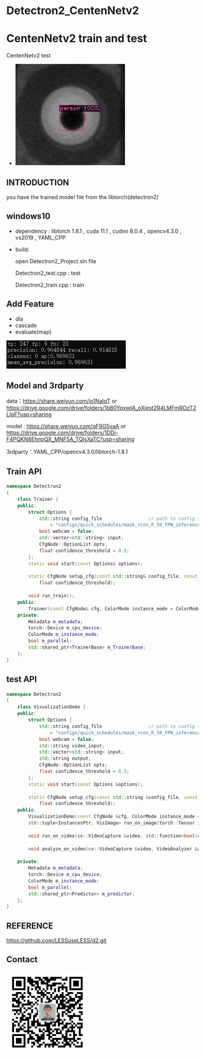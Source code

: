 # Detectron2_CentenNetv2

# CentenNetv2 train and test



CentenNetv2 test

- ![](./output/result.jpg)



## INTRODUCTION

you have the trained model file from the libtorch(detectron2)



## windows10

- dependency : libtorch 1.8.1 , cuda 11.1 , cudnn 8.0.4  , opencv4.3.0 , vs2019 , YAML_CPP

- build:

    open Detectron2_Project.sln file 

    Detectron2_test.cpp : test 

    Detectron2_train.cpp : train



## Add Feature

- dla
- cascade
- evaluate(map)

![](./output/map.PNG)




## Model and 3rdparty

data：https://share.weiyun.com/io1NaIqT or https://drive.google.com/drive/folders/1bB0YqxwIA_oXjest2R4LMFmROzT2LIpF?usp=sharing

model : https://share.weiyun.com/qF9G5vaA or  https://drive.google.com/drive/folders/1DDi-F4PQKN8EhnpQX_MNF5A_TQIsXaTC?usp=sharing

3rdparty：YAML_CPP/opencv4.3.0/libtorch-1.8.1

## Train API

```c++
namespace Detectron2
{
	class Trainer {
	public:
		struct Options {
			std::string config_file					// path to config file
				= "configs/quick_schedules/mask_rcnn_R_50_FPN_inference_acc_test.yaml";
			bool webcam = false;
			std::vector<std::string> input;	
			CfgNode::OptionList opts;
			float confidence_threshold = 0.5;
		};
		static void start(const Options& options);

		static CfgNode setup_cfg(const std::string& config_file, const CfgNode::OptionList& opts,
			float confidence_threshold);

		void run_train();
	public:
		Trainer(const CfgNode& cfg, ColorMode instance_mode = ColorMode::kIMAGE, bool parallel = false);
	private:
		Metadata m_metadata;
		torch::Device m_cpu_device;
		ColorMode m_instance_mode;
		bool m_parallel;
		std::shared_ptr<TrainerBase> m_TrainerBase;
	};
}
```

## test API

```c++
namespace Detectron2
{
	class VisualizationDemo {
	public:
		struct Options {
			std::string config_file					// path to config file
				= "configs/quick_schedules/mask_rcnn_R_50_FPN_inference_acc_test.yaml";
			bool webcam = false;
			std::string video_input;
			std::vector<std::string> input;			
			std::string output;						
			CfgNode::OptionList opts;				
			float confidence_threshold = 0.5; 		
		};
		static void start(const Options &options);

		static CfgNode setup_cfg(const std::string &config_file, const CfgNode::OptionList &opts,
			float confidence_threshold);
	public:
		VisualizationDemo(const CfgNode &cfg, ColorMode instance_mode = ColorMode::kIMAGE, bool parallel = false);
		std::tuple<InstancesPtr, VisImage> run_on_image(torch::Tensor image);

		void run_on_video(cv::VideoCapture &video, std::function<bool(cv::Mat)> vis_frame_processor);

		void analyze_on_video(cv::VideoCapture &video, VideoAnalyzer &analyzer);

	private:
		Metadata m_metadata;
		torch::Device m_cpu_device;
		ColorMode m_instance_mode;
		bool m_parallel;
		std::shared_ptr<Predictor> m_predictor;
	};
}
```



## REFERENCE

https://github.com/LESSuseLESS/d2.git

## Contact

<img src="./output/weixin.jpg" style="zoom:50%;" />


